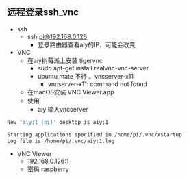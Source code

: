 ## 远程登录ssh_vnc

- ssh
    - ssh pi@192.168.0.126
        - 登录路由器查看aiy的IP，可能会改变
- VNC
    - 在aiy树莓派上安装 tigervnc
        - sudo apt-get install realvnc-vnc-server
        - ubuntu mate 不行 。vncserver-x11
            - vncserver-x11: command not found
    - 在macOS安装 VNC Viewer.app 
    - 使用
        - aiy 输入vncserver
        
```bash
New 'aiy:1 (pi)' desktop is aiy:1

Starting applications specified in /home/pi/.vnc/xstartup
Log file is /home/pi/.vnc/aiy:1.log
```        

- VNC Viewer
    - 192.168.0.126:1
    - 密码 raspberry